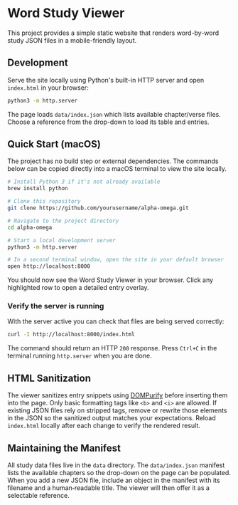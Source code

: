 # Word Study Viewer

This project provides a simple static website that renders word-by-word study JSON files in a mobile-friendly layout.

## Development

Serve the site locally using Python's built-in HTTP server and open `index.html` in your browser:

```bash
python3 -m http.server
```

The page loads `data/index.json` which lists available chapter/verse files. Choose a reference from the drop-down to load its table and entries.

## Quick Start (macOS)

The project has no build step or external dependencies. The commands below can be
copied directly into a macOS terminal to view the site locally.

```bash
# Install Python 3 if it's not already available
brew install python

# Clone this repository
git clone https://github.com/yourusername/alpha-omega.git

# Navigate to the project directory
cd alpha-omega

# Start a local development server
python3 -m http.server

# In a second terminal window, open the site in your default browser
open http://localhost:8000
```

You should now see the Word Study Viewer in your browser. Click any highlighted
row to open a detailed entry overlay.

### Verify the server is running

With the server active you can check that files are being served correctly:

```bash
curl -I http://localhost:8000/index.html
```

The command should return an HTTP `200` response. Press `Ctrl+C` in the terminal
running `http.server` when you are done.

## HTML Sanitization

The viewer sanitizes entry snippets using [DOMPurify](https://github.com/cure53/DOMPurify) before inserting them into the page.
Only basic formatting tags like `<b>` and `<i>` are allowed. If existing JSON
files rely on stripped tags, remove or rewrite those elements in the JSON so the
sanitized output matches your expectations. Reload `index.html` locally after
each change to verify the rendered result.

## Maintaining the Manifest

All study data files live in the `data` directory. The `data/index.json`
manifest lists the available chapters so the drop-down on the page can be
populated. When you add a new JSON file, include an object in the manifest with
its filename and a human‑readable title. The viewer will then offer it as a
selectable reference.
